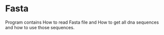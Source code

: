 # Fasta
Program contains How to read Fasta file and How to get all dna sequences and how to use those sequences.
